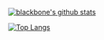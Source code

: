 [![blackbone's github stats](https://github-readme-stats.vercel.app/api?username=blackbone&theme=default&show_icons=true&count_private=true&include_all_commits=true&custom_title=blackbone%20statistics)](https://github.com/blackbone)

[![Top Langs](https://github-readme-stats.vercel.app/api/top-langs/?username=blackbone&layout=compact&theme=default&hide=cmake,makefile)](https://github.com/blackbone)
